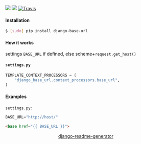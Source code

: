 <!--
https://pypi.org/project/readme-generator/
https://pypi.org/project/python-readme-generator/
https://pypi.org/project/django-readme-generator/
-->

[![](https://img.shields.io/pypi/pyversions/django-base-url.svg?longCache=True)](https://pypi.org/project/django-base-url/)
[![](https://img.shields.io/pypi/v/django-base-url.svg?maxAge=3600)](https://pypi.org/project/django-base-url/)
[![Travis](https://api.travis-ci.org/looking-for-a-job/django-base-url.py.svg?branch=master)](https://travis-ci.org/looking-for-a-job/django-base-url.py/)

#### Installation
```bash
$ [sudo] pip install django-base-url
```

#### How it works
settings `BASE_URL` if defined, else scheme+`request.get_host()`

#### `settings.py`
```python
TEMPLATE_CONTEXT_PROCESSORS = (
    "django_base_url.context_processors.base_url",
)
```

#### Examples
`settings.py`:
```python
BASE_URL="http://host/"
```

```html
<base href="{{ BASE_URL }}">
```

<p align="center">
    <a href="https://pypi.org/project/django-readme-generator/">django-readme-generator</a>
</p>